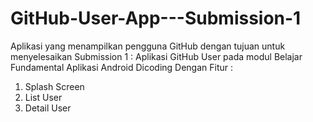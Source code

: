 # GitHub-User-App---Submission-1

Aplikasi yang menampilkan pengguna GitHub dengan tujuan untuk menyelesaikan  Submission 1 : Aplikasi GitHub User pada modul Belajar Fundamental Aplikasi Android Dicoding
Dengan Fitur :
1. Splash Screen
2. List User
3. Detail User
